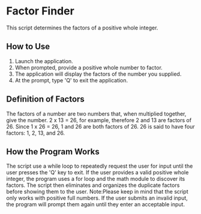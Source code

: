 # Factor Finder
This script determines the factors of a positive whole integer.

## How to Use
1.	Launch the application.
2.	When prompted, provide a positive whole number to factor.
3.	The application will display the factors of the number you supplied.
4.	At the prompt, type 'Q' to exit the application.

## Definition of Factors
The factors of a number are two numbers that, when multiplied together, give the number. 2 x 13 = 26, for example, therefore 2 and 13 are factors of 26. Since 1 x 26 = 26, 1 and 26 are both factors of 26. 26 is said to have four factors: 1, 2, 13, and 26.

## How the Program Works
The script use a while loop to repeatedly request the user for input until the user presses the 'Q' key to exit. If the user provides a valid positive whole integer, the program uses a for loop and the math module to discover its factors. The script then eliminates and organizes the duplicate factors before showing them to the user.
Note:Please keep in mind that the script only works with positive full numbers. If the user submits an invalid input, the program will prompt them again until they enter an acceptable input.
